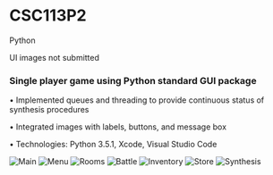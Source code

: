 # CSC113P2
Python

UI images not submitted

### Single player game using Python standard GUI package

•	Implemented queues and threading to provide continuous status of synthesis procedures

•	Integrated images with labels, buttons, and message box

•	Technologies: Python 3.5.1, Xcode, Visual Studio Code

![Main](http://f.cl.ly/items/3J210p0E1r2h1E3H0K1o/main.png)
![Menu](http://f.cl.ly/items/171j2P2r2x2W0P1i0h0B/menu.png)
![Rooms](http://f.cl.ly/items/1B0R0L3Z452b0F162r0V/level.png)
![Battle](http://f.cl.ly/items/0D0J383z443u3T0X1D3F/battle.png)
![Inventory](http://f.cl.ly/items/342Z2O3K422A1P200T43/info.png)
![Store](http://f.cl.ly/items/3F2J2A2N160I401l1s3z/store.png)
![Synthesis](http://f.cl.ly/items/3r1D290L3G3D0k0I413a/synthesis.png)
